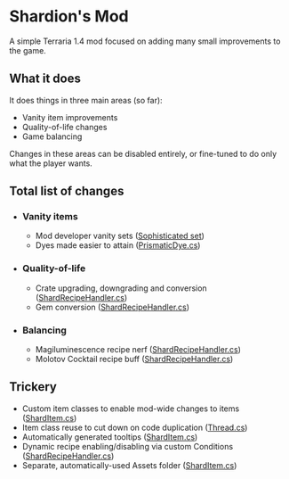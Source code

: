 # Shardion's Mod
A simple Terraria 1.4 mod focused on adding many small improvements to the game.

## What it does
It does things in three main areas (so far):
- Vanity item improvements
- Quality-of-life changes
- Game balancing

Changes in these areas can be disabled entirely, or fine-tuned to do only what the player wants.

## Total list of changes
- ### Vanity items
  - Mod developer vanity sets ([Sophisticated set](https://github.com/Shardion/ShardionsMod/tree/master/Content/VV/Items/Vanity/Sophisticated))
  - Dyes made easier to attain ([PrismaticDye.cs](https://github.com/Shardion/ShardionsMod/blob/master/Content/VV/Items/Crafting/PrismaticDye.cs))
- ### Quality-of-life
  - Crate upgrading, downgrading and conversion ([ShardRecipeHandler.cs](https://github.com/Shardion/ShardionsMod/blob/master/ShardRecipeHandler.cs))
  - Gem conversion ([ShardRecipeHandler.cs](https://github.com/Shardion/ShardionsMod/blob/master/ShardRecipeHandler.cs))
- ### Balancing
  - Magiluminescence recipe nerf ([ShardRecipeHandler.cs](https://github.com/Shardion/ShardionsMod/blob/master/ShardRecipeHandler.cs))
  - Molotov Cocktail recipe buff ([ShardRecipeHandler.cs](https://github.com/Shardion/ShardionsMod/blob/master/ShardRecipeHandler.cs))

## Trickery
- Custom item classes to enable mod-wide changes to items ([ShardItem.cs](https://github.com/Shardion/ShardionsMod/blob/master/Utilities/ShardItem.cs))
- Item class reuse to cut down on code duplication ([Thread.cs](https://github.com/Shardion/ShardionsMod/blob/master/Content/VV/Items/Crafting/Thread/Thread.cs))
- Automatically generated tooltips ([ShardItem.cs](https://github.com/Shardion/ShardionsMod/blob/master/Utilities/ShardItem.cs))
- Dynamic recipe enabling/disabling via custom Conditions ([ShardRecipeHandler.cs](https://github.com/Shardion/ShardionsMod/blob/master/ShardRecipeHandler.cs))
- Separate, automatically-used Assets folder ([ShardItem.cs](https://github.com/Shardion/ShardionsMod/blob/master/Utilities/ShardItem.cs))
